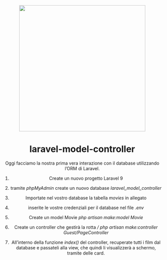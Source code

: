 <div align="center"><a href="https://laravel.com" target="_blank"><img src="https://raw.githubusercontent.com/laravel/art/master/logo-lockup/5%20SVG/2%20CMYK/1%20Full%20Color/laravel-logolockup-cmyk-red.svg" width="400"></a>

# laravel-model-controller

Oggi facciamo la nostra prima vera interazione con il database utilizzando l’ORM di Laravel.

1. Create un nuovo progetto Laravel 9

2. tramite *phpMyAdmin* create un nuovo database *laravel_model_controller*

3. Importate nel vostro database la tabella *movies* in allegato

4. inserite le vostre credenziali per il database nel file *.env*

5. Create un model Movie
*php artisan make:model Movie*

6. Create un controller che gestirà la rotta */*
*php artisan make:controller Guest/PageController*

7. All’interno della funzione *index()* del controller, recuperate tutti i film dal database e passateli alla view, che quindi li visualizzerà a schermo, tramite delle card.

